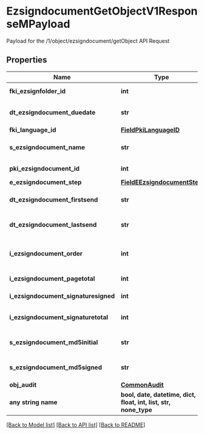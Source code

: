 # EzsigndocumentGetObjectV1ResponseMPayload

Payload for the /1/object/ezsigndocument/getObject API Request

## Properties
Name | Type | Description | Notes
------------ | ------------- | ------------- | -------------
**fki_ezsignfolder_id** | **int** | The unique ID of the Ezsignfolder | 
**dt_ezsigndocument_duedate** | **str** | The maximum date and time at which the document can be signed. | 
**fki_language_id** | [**FieldPkiLanguageID**](FieldPkiLanguageID.md) |  | 
**s_ezsigndocument_name** | **str** | The name of the document that will be presented to Ezsignfoldersignerassociations | 
**pki_ezsigndocument_id** | **int** | The unique ID of the Ezsigndocument | 
**e_ezsigndocument_step** | [**FieldEEzsigndocumentStep**](FieldEEzsigndocumentStep.md) |  | 
**dt_ezsigndocument_firstsend** | **str** | The date and time when the Ezsigndocument was first sent. | 
**dt_ezsigndocument_lastsend** | **str** | The date and time when the Ezsigndocument was sent the last time. | 
**i_ezsigndocument_order** | **int** | The order in which the Ezsigndocument will be presented to the signatory in the Ezsignfolder. | 
**i_ezsigndocument_pagetotal** | **int** | The number of pages in the Ezsigndocument. | 
**i_ezsigndocument_signaturesigned** | **int** | The number of signatures that were signed in the document. | 
**i_ezsigndocument_signaturetotal** | **int** | The number of total signatures that were requested in the Ezsigndocument. | 
**s_ezsigndocument_md5initial** | **str** | MD5 Hash of the initial PDF Document before signatures were applied to it. | 
**s_ezsigndocument_md5signed** | **str** | MD5 Hash of the final PDF Document after all signatures were applied to it. | 
**obj_audit** | [**CommonAudit**](CommonAudit.md) |  | 
**any string name** | **bool, date, datetime, dict, float, int, list, str, none_type** | any string name can be used but the value must be the correct type | [optional]

[[Back to Model list]](../README.md#documentation-for-models) [[Back to API list]](../README.md#documentation-for-api-endpoints) [[Back to README]](../README.md)


